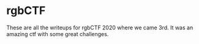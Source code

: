 # rgbCTF

These are all the writeups for rgbCTF 2020 where we came 3rd. It was an amazing ctf with some great challenges.

